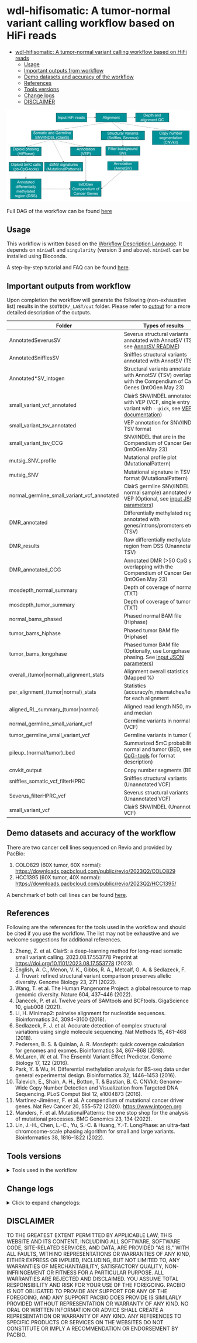 # wdl-hifisomatic: A tumor-normal variant calling workflow based on HiFi reads

- [wdl-hifisomatic: A tumor-normal variant calling workflow based on HiFi reads](#wdl-hifisomatic-a-tumor-normal-variant-calling-workflow-based-on-hifi-reads)
  - [Usage](#usage)
  - [Important outputs from workflow](#important-outputs-from-workflow)
  - [Demo datasets and accuracy of the workflow](#demo-datasets-and-accuracy-of-the-workflow)
  - [References](#references)
  - [Tools versions](#tools-versions)
  - [Change logs](#change-logs)
  - [DISCLAIMER](#disclaimer)

![Alt text](figures/simple_workflow_diagram.png)

Full DAG of the workflow can be found [here](figures/complex_workflow_diagram.png)

## Usage

This workflow is written based on the [Workflow Description Language](https://github.com/openwdl/wdl). It depends on `miniwdl` and `singularity` (version 3 and above). `miniwdl` can be installed using Bioconda.

A step-by-step tutorial and FAQ can be found [here](docs/step-by-step.md).

## Important outputs from workflow

Upon completion the workflow will generate the following (non-exhaustive list) results in the `$OUTDIR/_LAST/out` folder. Please refer to [output](docs/output.md) for a more detailed description of the outputs.

| Folder                            | Types of results                                                                  |
| --------------------------------- | --------------------------------------------------------------------------------- |
| AnnotatedSeverusSV                | Severus structural variants annotated with AnnotSV (TSV, see [AnnotSV README](https://github.com/lgmgeo/AnnotSV/blob/master/README.AnnotSV_latest.pdf))                          |
| AnnotatedSnifflesSV               | Sniffles structural variants annotated with AnnotSV (TSV)                         |
| Annotated*SV_intogen               | Structural variants annotated with AnnotSV (TSV) overlapping with the Compendium of Cancer Genes (IntOGen May 23)  |
| small_variant_vcf_annotated       | ClairS SNV/INDEL annotated with VEP (VCF, single entry per variant with `--pick`, see [VEP documentation](https://asia.ensembl.org/info/docs/tools/vep/script/vep_options.html))                                         |
| small_variant_tsv_annotated       | VEP annotation for SNV/INDEL in TSV format                                         |
| small_variant_tsv_CCG       | SNV/INDEL that are in the Compendium of Cancer Genes (IntOGen May 23)                                        |
| mutsig_SNV_profile       | Mutational profile plot (MutationalPattern)                                        |
| mutsig_SNV       | Mutational signature in TSV format (MutationalPattern)                                        |
| normal_germline_small_variant_vcf_annotated       | ClairS germline SNV/INDEL (In normal sample) annotated with VEP (Optional, see [input JSON parameters](docs/step-by-step.md#input-json-parameters))                                         |
| DMR_annotated                     | Differentially methylated region annotated with genes/introns/promoters etc (TSV) |
| DMR_results                       | Raw differentially methylated region from DSS (Unannotated, TSV)                               |
| DMR_annotated_CCG                       | Annotated DMR (>50 CpG sites) overlapping with the Compendium of Cancer Genes (IntOGen May 23)                               |
| mosdepth_normal_summary           | Depth of coverage of normal (TXT)                                                 |
| mosdepth_tumor_summary            | Depth of coverage of tumor (TXT)                                                  |
| normal_bams_phased                | Phased normal BAM file (Hiphase)                                                           |
| tumor_bams_hiphase                 | Phased tumor BAM file (Hiphase)                                                            |
| tumor_bams_longphase                 | Phased tumor BAM file (Optionally, use Longphase for phasing. See [input JSON parameters](docs/step-by-step.md#input-json-parameters))                                                            |
| overall_(tumor\|normal)_alignment_stats      | Alignment overall statistics (Mapped %)                                                    |
| per_alignment_(tumor\|normal)_stats| Statistics (accuracy/n_mismatches/length) for each alignment                     |
| aligned_RL_summary_(tumor\|normal)| Aligned read length N50, mean and median                     |
| normal_germline_small_variant_vcf | Germline variants in normal (VCF)                                                 |
| tumor_germline_small_variant_vcf  | Germline variants in tumor (VCF)                                                  |
| pileup_(normal\/tumor)_bed                 | Summarized 5mC probability  in normal and tumor (BED, see [pb-CpG-tools](https://github.com/PacificBiosciences/pb-CpG-tools) for format description)                                        |
| cnvkit_output                     | Copy number segments (BED)                                                        |
| sniffles_somatic_vcf_filterHPRC   | Sniffles structural variants (Unannotated VCF)                                    |
| Severus_filterHPRC_vcf            | Severus structural variants (Unannotated VCF)                                     |
| small_variant_vcf                 | ClairS SNV/INDEL (Unannotated VCF)                                                |

## Demo datasets and accuracy of the workflow

There are two cancer cell lines sequenced on Revio and provided by PacBio:

1. COLO829 (60X tumor, 60X normal): <https://downloads.pacbcloud.com/public/revio/2023Q2/COLO829>
2. HCC1395 (60X tumor, 40X normal): <https://downloads.pacbcloud.com/public/revio/2023Q2/HCC1395/>

A benchmark of both cell lines can be found [here](docs/benchmark.md).

## References

Following are the references for the tools used in the workflow and should be cited if you use the workflow. The list may not be exhaustive and we welcome suggestions for additional references.

1. Zheng, Z. et al. ClairS: a deep-learning method for long-read somatic small variant calling. 2023.08.17.553778 Preprint at <https://doi.org/10.1101/2023.08.17.553778> (2023).
2. English, A. C., Menon, V. K., Gibbs, R. A., Metcalf, G. A. & Sedlazeck, F. J. Truvari: refined structural variant comparison preserves allelic diversity. Genome Biology 23, 271 (2022).
3. Wang, T. et al. The Human Pangenome Project: a global resource to map genomic diversity. Nature 604, 437–446 (2022).
4. Danecek, P. et al. Twelve years of SAMtools and BCFtools. GigaScience 10, giab008 (2021).
5. Li, H. Minimap2: pairwise alignment for nucleotide sequences. Bioinformatics 34, 3094–3100 (2018).
6. Sedlazeck, F. J. et al. Accurate detection of complex structural variations using single molecule sequencing. Nat Methods 15, 461–468 (2018).
7. Pedersen, B. S. & Quinlan, A. R. Mosdepth: quick coverage calculation for genomes and exomes. Bioinformatics 34, 867–868 (2018).
8. McLaren, W. et al. The Ensembl Variant Effect Predictor. Genome Biology 17, 122 (2016).
9. Park, Y. & Wu, H. Differential methylation analysis for BS-seq data under general experimental design. Bioinformatics 32, 1446–1453 (2016).
10. Talevich, E., Shain, A. H., Botton, T. & Bastian, B. C. CNVkit: Genome-Wide Copy Number Detection and Visualization from Targeted DNA Sequencing. PLoS Comput Biol 12, e1004873 (2016).
11. Martínez-Jiménez, F. et al. A compendium of mutational cancer driver genes. Nat Rev Cancer 20, 555–572 (2020). <https://www.intogen.org>
12. Manders, F. et al. MutationalPatterns: the one stop shop for the analysis of mutational processes. BMC Genomics 23, 134 (2022).
  13.  Lin, J.-H., Chen, L.-C., Yu, S.-C. & Huang, Y.-T. LongPhase: an ultra-fast chromosome-scale phasing algorithm for small and large variants. Bioinformatics 38, 1816–1822 (2022).



## Tools versions

<details>
  <summary>Tools used in the workflow</summary>

| Tool         | Version   | Purpose                                              |
| ------------ | --------- | ---------------------------------------------------- |
| pbmm2        | 1.12.0    | Alignment of HiFi reads                              |
| pbtk         | 3.1.0     | Merging HiFi reads                                   |
| samtools     | 1.17      | Various tasks manipulating BAM files                 |
| VEP          | 110.1     | Annotation of small variants                         |
| AnnotSV      | 3.3.6     | Annotation of structural variants                    |
| DSS          | 2.48.0    | Differential methylation                             |
| annotatr     | 1.26.0    | Annotation of differentially methylated region (DMR) |
| ClairS       | 0.1.5     | SNV and INDEL calling                                |
| bcftools     | 1.17      | Manipulation of VCF                                  |
| CNVKit       | 0.9.10    | Copy number segmentation                             |
| Truvari      | 4.0.0     | Filtering of control structural variants             |
| bedtools     | 2.31.0    | Splitting genome intervals for parallelization       |
| mosdepth     | 0.3.4     | Calculating depth of coverage                        |
| pb-CpG-tools | 2.3.1     | Summarizing 5mC probability                          |
| fgbio        | 2.1.0     | Stripping kinetics from BAM files                    |
| HiPhase      | 0.10.2    | Diploid phasing using germline variants              |
| Sniffles     | 2.0.7     | Structural variants                                  |
| slivar       | 0.3.0     | Selecting/filtering variants from VCF                |
| Severus      | commit-7453c5e | Structural variants                             |
| seqkit       | 2.5.1     | Aligned BAM statistics                               |
| csvtk        | 0.27.2    | Aligned BAM statistics summary and other CSV/TSV operation |
| IntOGen        | May 31 2023    | Compendium of Cancer Genes for annotation |
| MutationalPattern        | 3.10.0   | Mutational signatures based on SNV |
| Longphase        | v1.5.1   | Optional phasing tool |
</details>

## Change logs

<details>
  <summary>Click to expand changelogs:</summary>

- v0.3:
  - Added IntOGen filtering of SV/SNV/INDEL/DMR. 
  - Added mutational signature analysis. 
  - Added germline small variants annotation with VEP (optional).
  - Added Longphase as an optional phasing tool.
  - Better documentation of output in [output](docs/output.md).
  
- v0.2:
  - Downgraded to WDL 1.0 for better compatibility. 
  - Added run time attribute to tasks for future support on cloud (not tested yet).
  
- v0.1: Initial release

</details>

## DISCLAIMER

TO THE GREATEST EXTENT PERMITTED BY APPLICABLE LAW, THIS WEBSITE AND ITS CONTENT, INCLUDING ALL SOFTWARE, SOFTWARE CODE, SITE-RELATED SERVICES, AND DATA, ARE PROVIDED "AS IS," WITH ALL FAULTS, WITH NO REPRESENTATIONS OR WARRANTIES OF ANY KIND, EITHER EXPRESS OR IMPLIED, INCLUDING, BUT NOT LIMITED TO, ANY WARRANTIES OF MERCHANTABILITY, SATISFACTORY QUALITY, NON-INFRINGEMENT OR FITNESS FOR A PARTICULAR PURPOSE. ALL WARRANTIES ARE REJECTED AND DISCLAIMED. YOU ASSUME TOTAL RESPONSIBILITY AND RISK FOR YOUR USE OF THE FOREGOING. PACBIO IS NOT OBLIGATED TO PROVIDE ANY SUPPORT FOR ANY OF THE FOREGOING, AND ANY SUPPORT PACBIO DOES PROVIDE IS SIMILARLY PROVIDED WITHOUT REPRESENTATION OR WARRANTY OF ANY KIND. NO ORAL OR WRITTEN INFORMATION OR ADVICE SHALL CREATE A REPRESENTATION OR WARRANTY OF ANY KIND. ANY REFERENCES TO SPECIFIC PRODUCTS OR SERVICES ON THE WEBSITES DO NOT CONSTITUTE OR IMPLY A RECOMMENDATION OR ENDORSEMENT BY PACBIO.
